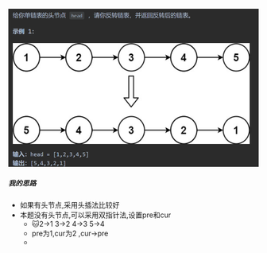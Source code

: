 ![](attachments/Pasted%20image%2020230102223813.png)
##### 我的思路
- 如果有头节点,采用头插法比较好
- 本题没有头节点,可以采用双指针法,设置pre和cur
	- 🐱2->1 3->2 4->3 5->4
	- pre为1,cur为2 ,cur->pre
	- 